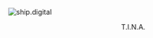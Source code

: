 ![ship.digital](https://ship.digital/static/logo-09a63992e338036e83ce86e918a6c52a.svg)

<p align="center">
T.I.N.A.
</p>
